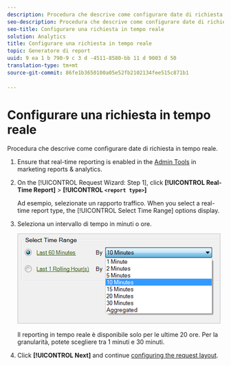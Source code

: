 ```yaml
---
description: Procedura che descrive come configurare date di richiesta in tempo reale.
seo-description: Procedura che descrive come configurare date di richiesta in tempo reale.
seo-title: Configurare una richiesta in tempo reale
solution: Analytics
title: Configurare una richiesta in tempo reale
topic: Generatore di report
uuid: 9 ea 1 b 790-9 c 3 d -4511-8580-bb 11 d 9003 d 50
translation-type: tm+mt
source-git-commit: 86fe1b3650100a05e52fb2102134fee515c871b1

---
```



# Configurare una richiesta in tempo reale

Procedura che descrive come configurare date di richiesta in tempo reale.

1. Ensure that real-time reporting is enabled in the [Admin Tools](https://marketing.adobe.com/resources/help/en_US/reference/?f=real_time_admin) in marketing reports &amp; analytics.
1. On the [!UICONTROL Request Wizard: Step 1], click **[!UICONTROL Real-Time Report]** &gt; **[!UICONTROL `<report type>`]**

   Ad esempio, selezionate un rapporto traffico. When you select a real-time report type, the [!UICONTROL Select Time Range] options display.

1. Seleziona un intervallo di tempo in minuti o ore.

   ![Risultato passaggio](assets/real_time_select_date.png)

   Il reporting in tempo reale è disponibile solo per le ultime 20 ore. Per la granularità, potete scegliere tra 1 minuti e 30 minuti.
1. Click **[!UICONTROL Next]** and continue [configuring the request layout](../../../../analyze/report-builder/layout/layout.md#concept_D66E1C2217E24E1F837AC064C61919DB).
